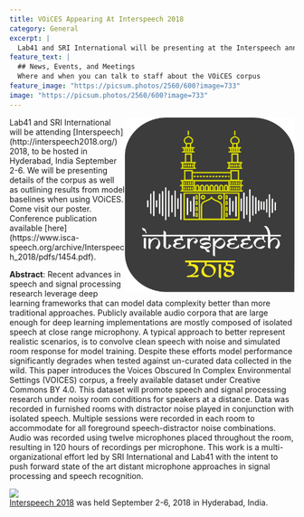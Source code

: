 ```yaml
---
title: VOiCES Appearing At Interspeech 2018
category: General
excerpt: |
  Lab41 and SRI International will be presenting at the Interspeech annual meeting in September 2-6, 2018. We will be available for questions at our poster session.
feature_text: |
  ## News, Events, and Meetings
  Where and when you can talk to staff about the VOiCES corpus
feature_image: "https://picsum.photos/2560/600?image=733"
image: "https://picsum.photos/2560/600?image=733"
---
```


<img align="right" width="300" src="/images/interspeech-logo.png">
Lab41 and SRI International will be attending [Interspeech](http://interspeech2018.org/) 2018, to be hosted in Hyderabad, India September 2-6. We will be presenting details of the corpus as well as outlining results from model baselines when using VOiCES. Come visit our poster.
Conference publication available [here](https://www.isca-speech.org/archive/Interspeech_2018/pdfs/1454.pdf).

**Abstract**:
Recent advances in speech and signal processing research leverage deep learning frameworks that can model data complexity better than more traditional approaches. Publicly available audio corpora that are large enough for deep learning implementations are mostly composed of isolated speech at close range microphony. A typical approach to better represent realistic scenarios, is to convolve clean speech with noise and simulated room response for model training. Despite these efforts model performance significantly degrades when tested against un-curated data collected in the wild. This paper introduces the Voices Obscured In Complex Environmental Settings (VOICES) corpus, a freely available dataset under Creative Commons BY 4.0. This dataset will promote speech and signal processing research under noisy room conditions for speakers at a distance. Data was recorded in furnished rooms with distractor noise played in conjunction with isolated speech. Multiple sessions were recorded in each room to accommodate for all foreground speech-distractor noise combinations. Audio was recorded using twelve microphones placed throughout the room, resulting in 120 hours of recordings per microphone. This work is a multi-organizational effort led by SRI International and Lab41 with the intent to push forward state of the art distant microphone approaches in signal processing and speech recognition.

<img align="left" width="900" src="/images/Interspeech2018-poster-v2.png">

[Interspeech 2018](http://interspeech2018.org/) was held September 2-6, 2018 in Hyderabad, India.
